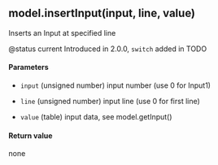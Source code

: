 <!-- This file was generated by the script. Do not edit it, any changes will be lost! -->

## model.insertInput(input, line, value)



Inserts an Input at specified line

@status current Introduced in 2.0.0, `switch` added in TODO


#### Parameters

* `input` (unsigned number) input number (use 0 for Input1)

* `line`  (unsigned number) input line (use 0 for first line)

* `value` (table) input data, see model.getInput()



#### Return value

none

